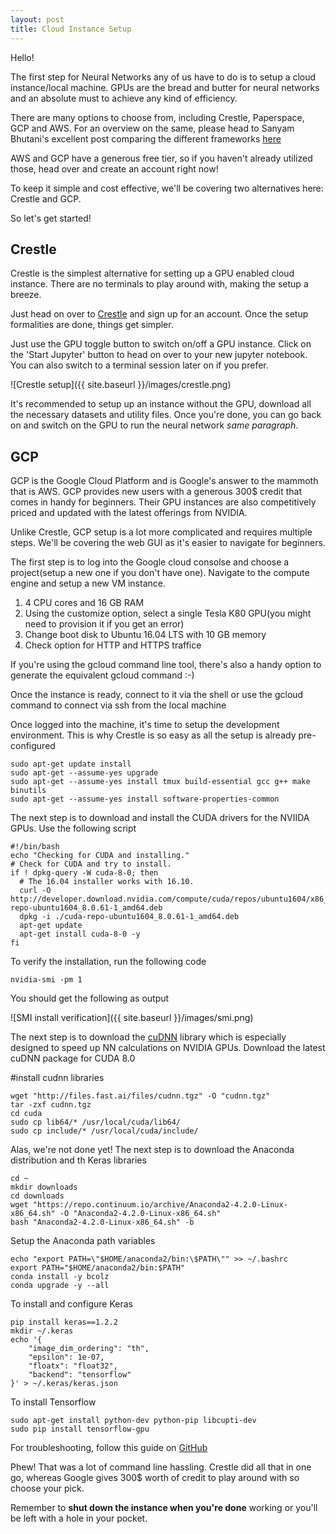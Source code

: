 ```yaml
---
layout: post
title: Cloud Instance Setup
---
```


Hello! 

The first step for Neural Networks any of us have to do is to setup a cloud instance/local machine. GPUs are the bread and butter for neural networks and an absolute must to achieve any kind of efficiency.

There are many options to choose from, including Crestle, Paperspace, GCP and AWS. For an overview on the same, please head to Sanyam Bhutani's excellent post comparing the different frameworks [here](https://medium.com/ai-saturdays/cloud-setup-tutorial-part-0-53d42dd4c733)

AWS and GCP have a generous free tier, so if you haven't already utilized those, head over and create an account right now!

To keep it simple and cost effective, we'll be covering two alternatives here: Crestle and GCP. 

So let's get started!

## Crestle

Crestle is the simplest alternative for setting up a GPU enabled cloud instance. There are no terminals to play around with, making the setup a breeze. 

Just head on over to [Crestle](https://www.crestle.com) and sign up for an account. Once the setup formalities are done, things get simpler.

Just use the GPU toggle button to switch on/off a GPU instance. Click on the 'Start Jupyter' button to head on over to your new jupyter notebook. You can also switch to a terminal session later on if you prefer.

![Crestle setup]({{ site.baseurl }}/images/crestle.png) 

It's recommended to setup up an instance without the GPU, download all the necessary datasets and utility files. Once you're done, you can go back on and switch on the GPU to run the neural network *same paragraph*.

## GCP 

GCP is the Google Cloud Platform and is Google's answer to the mammoth that is AWS. GCP provides new users with a generous 300$ credit that comes in handy for beginners. Their GPU instances are also competitively priced and updated with the latest offerings from NVIDIA.

Unlike Crestle, GCP setup is a lot more complicated and requires multiple steps. We'll be covering the web GUI as it's easier to navigate for beginners.

The first step is to log into the Google cloud consolse and choose a project(setup a new one if you don't have one). Navigate to the compute engine and setup a new VM instance. 

  1. 4 CPU cores and 16 GB RAM
  2. Using the customize option, select a single Tesla K80 GPU(you might need to provision it if you get an error)
  3. Change boot disk to Ubuntu 16.04 LTS with 10 GB memory
  4. Check option for HTTP and HTTPS traffice
  
 If you're using the gcloud command line tool, there's also a handy option to generate the equivalent gcloud command :-)
 
Once the instance is ready, connect to it via the shell or use the gcloud command to connect via ssh from the local machine

Once logged into the machine, it's time to setup the development environment. This is why Crestle is so easy as all the setup is already pre-configured 

```
sudo apt-get update install
sudo apt-get --assume-yes upgrade
sudo apt-get --assume-yes install tmux build-essential gcc g++ make binutils
sudo apt-get --assume-yes install software-properties-common
```

The next step is to download and install the CUDA drivers for the NVIIDA GPUs. Use the following script 

```
#!/bin/bash
echo "Checking for CUDA and installing."
# Check for CUDA and try to install.
if ! dpkg-query -W cuda-8-0; then
  # The 16.04 installer works with 16.10.
  curl -O http://developer.download.nvidia.com/compute/cuda/repos/ubuntu1604/x86_64/cuda-repo-ubuntu1604_8.0.61-1_amd64.deb
  dpkg -i ./cuda-repo-ubuntu1604_8.0.61-1_amd64.deb
  apt-get update
  apt-get install cuda-8-0 -y
fi
```

To verify the installation, run the following code
```
nvidia-smi -pm 1
```

You should get the following as output

![SMI install verification]({{ site.baseurl }}/images/smi.png) 

The next step is to download the [cuDNN](https://developer.nvidia.com/cudnn) library which is especially designed to speed up NN calculations on NVIDIA GPUs. Download the latest cuDNN package for CUDA 8.0

#install cudnn libraries
```
wget "http://files.fast.ai/files/cudnn.tgz" -O "cudnn.tgz"
tar -zxf cudnn.tgz
cd cuda
sudo cp lib64/* /usr/local/cuda/lib64/
sudo cp include/* /usr/local/cuda/include/
```

Alas, we're not done yet! The next step is to download the Anaconda distribution and th Keras libraries
```
cd ~
mkdir downloads
cd downloads
wget "https://repo.continuum.io/archive/Anaconda2-4.2.0-Linux-x86_64.sh" -O "Anaconda2-4.2.0-Linux-x86_64.sh"
bash "Anaconda2-4.2.0-Linux-x86_64.sh" -b
```

Setup the Anaconda path variables 
```
echo "export PATH=\"$HOME/anaconda2/bin:\$PATH\"" >> ~/.bashrc
export PATH="$HOME/anaconda2/bin:$PATH"
conda install -y bcolz
conda upgrade -y --all
```

To install and configure Keras
```
pip install keras==1.2.2
mkdir ~/.keras
echo '{
    "image_dim_ordering": "th",
    "epsilon": 1e-07,
    "floatx": "float32",
    "backend": "tensorflow"
}' > ~/.keras/keras.json
```

To install Tensorflow
```
sudo apt-get install python-dev python-pip libcupti-dev
sudo pip install tensorflow-gpu
```

For troubleshooting, follow this guide on [GitHub](https://github.com/eshvk/gcp-dl)

Phew! That was a lot of command line hassling. Crestle did all that in one go, whereas Google gives 300$ worth of credit to play around with so choose your pick.

Remember to **shut down the instance when you're done** working or you'll be left with a hole in your pocket.
